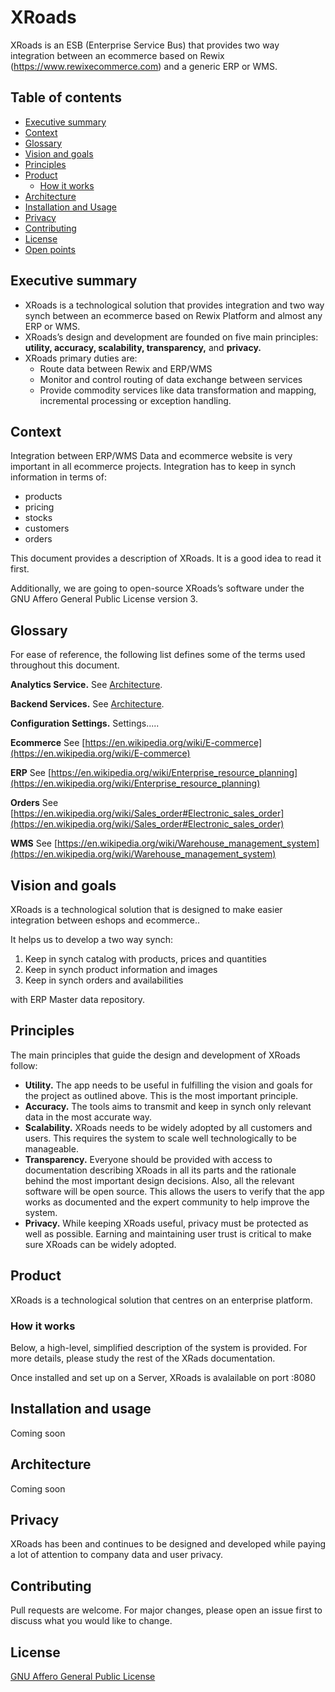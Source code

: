 # XRoads

XRoads is an ESB (Enterprise Service Bus) that provides two way integration between an ecommerce based on Rewix (https://www.rewixecommerce.com) and a generic ERP or WMS.

## Table of contents

- [Executive summary](#executive-summary)
- [Context](#context)
- [Glossary](#glossary)
- [Vision and goals](#vision-and-goals)
- [Principles](#principles)
- [Product](#product)
  - [How it works](#how-it-works)
- [Architecture](#architecture)
- [Installation and Usage](#installation-usage)
- [Privacy](#privacy)
- [Contributing](#contributing)
- [License](#license)
- [Open points](#open-points)

## Executive summary

- XRoads is a technological solution that provides integration and two way synch between an ecommerce based on Rewix Platform and almost any ERP or WMS.
- XRoads’s design and development are founded on five main principles: **utility, accuracy, scalability, transparency,** and **privacy.**
- XRoads primary duties are:
	- Route data between Rewix and ERP/WMS
	- Monitor and control routing of data exchange between services
	- Provide commodity services like data transformation and mapping, incremental processing or exception handling.
 
## Context

Integration between ERP/WMS Data and ecommerce website is very important in all ecommerce projects. Integration has to keep in synch information in terms of:

* products
* pricing
* stocks
* customers
* orders 

This document provides a description of XRoads. It is a good idea to read it first. 

Additionally, we are going to open-source XRoads’s software under the GNU Affero General Public License version 3. 

## Glossary

For ease of reference, the following list defines some of the terms used throughout this document.

**Analytics Service.** See [Architecture](#architecture).

**Backend Services.** See [Architecture](#architecture).

**Configuration Settings.** Settings.....

**Ecommerce** See [https://en.wikipedia.org/wiki/E-commerce](https://en.wikipedia.org/wiki/E-commerce)

**ERP** See [https://en.wikipedia.org/wiki/Enterprise_resource_planning](https://en.wikipedia.org/wiki/Enterprise_resource_planning)

**Orders** See [https://en.wikipedia.org/wiki/Sales_order#Electronic_sales_order](https://en.wikipedia.org/wiki/Sales_order#Electronic_sales_order)

**WMS** See [https://en.wikipedia.org/wiki/Warehouse_management_system](https://en.wikipedia.org/wiki/Warehouse_management_system)


## Vision and goals

XRoads is a technological solution that is designed to make easier integration between eshops and ecommerce..

It helps us to develop a two way synch:

1. Keep in synch catalog with products, prices and quantities
2. Keep in synch product information and images
3. Keep in synch orders and availabilities 

with ERP Master data repository.


## Principles

The main principles that guide the design and development of XRoads follow:

- **Utility.** The app needs to be useful in fulfilling the vision and goals for the project as outlined above. This is the most important principle.
- **Accuracy.** The tools aims to transmit and keep in synch only relevant data in the most accurate way.
- **Scalability.** XRoads needs to be widely adopted by all customers and users. This requires the system to scale well technologically to be manageable.
- **Transparency.** Everyone should be provided with access to documentation describing XRoads in all its parts and the rationale behind the most important design decisions. Also, all the relevant software will be open source. This allows the users to verify that the app works as documented and the expert community to help improve the system.
- **Privacy.** While keeping XRoads useful, privacy must be protected as well as possible. Earning and maintaining user trust is critical to make sure XRoads can be widely adopted.

## Product

XRoads is a technological solution that centres on an enterprise platform.

### How it works

Below, a high-level, simplified description of the system is provided. For more details, please study the rest of the XRads documentation.

Once installed and set up on a Server, XRoads is avalailable on port :8080

## Installation and usage

Coming soon

## Architecture

Coming soon

## Privacy

XRoads has been and continues to be designed and developed while paying a lot of attention to company data and user privacy. 

## Contributing
Pull requests are welcome. For major changes, please open an issue first to discuss what you would like to change.

## License
[GNU Affero General Public License](https://www.gnu.org/licenses/agpl-3.0.en.html)
